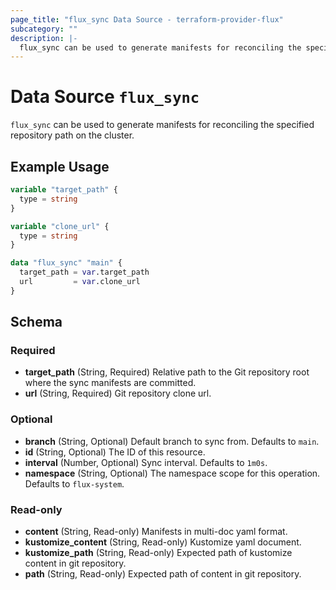 ```yaml
---
page_title: "flux_sync Data Source - terraform-provider-flux"
subcategory: ""
description: |-
  flux_sync can be used to generate manifests for reconciling the specified repository path on the cluster.
---
```


# Data Source `flux_sync`

`flux_sync` can be used to generate manifests for reconciling the specified repository path on the cluster.

## Example Usage

```terraform
variable "target_path" {
  type = string
}

variable "clone_url" {
  type = string
}

data "flux_sync" "main" {
  target_path = var.target_path
  url         = var.clone_url
}
```

## Schema

### Required

- **target_path** (String, Required) Relative path to the Git repository root where the sync manifests are committed.
- **url** (String, Required) Git repository clone url.

### Optional

- **branch** (String, Optional) Default branch to sync from. Defaults to `main`.
- **id** (String, Optional) The ID of this resource.
- **interval** (Number, Optional) Sync interval. Defaults to `1m0s`.
- **namespace** (String, Optional) The namespace scope for this operation. Defaults to `flux-system`.

### Read-only

- **content** (String, Read-only) Manifests in multi-doc yaml format.
- **kustomize_content** (String, Read-only) Kustomize yaml document.
- **kustomize_path** (String, Read-only) Expected path of kustomize content in git repository.
- **path** (String, Read-only) Expected path of content in git repository.


